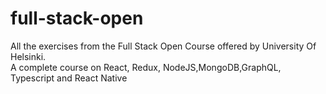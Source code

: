 # full-stack-open
All the exercises from the Full Stack Open Course offered by University Of Helsinki.<br/>
A complete course on React, Redux, NodeJS,MongoDB,GraphQL, Typescript and React Native
